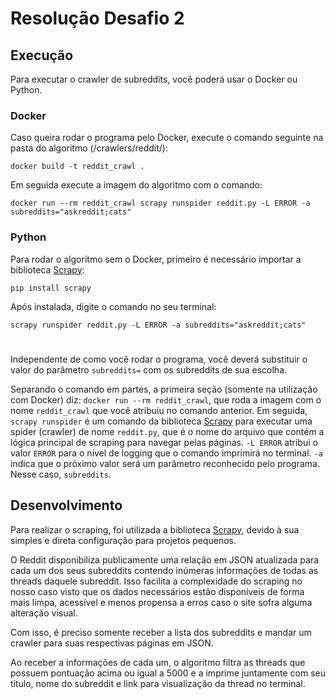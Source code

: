 # Resolução Desafio 2

## Execução

Para executar o crawler de subreddits, você poderá usar o Docker ou Python.

### Docker

Caso queira rodar o programa pelo Docker, execute o comando seguinte na pasta do algoritmo (/crawlers/reddit/):

```docker build -t reddit_crawl .```

Em seguida execute a imagem do algoritmo com o comando:

```docker run --rm reddit_crawl scrapy runspider reddit.py -L ERROR -a subreddits="askreddit;cats"```

### Python

Para rodar o algoritmo sem o Docker, primeiro é necessário importar a biblioteca [Scrapy](https://scrapy.org/):

```pip install scrapy```

Após instalada, digite o comando no seu terminal:

```scrapy runspider reddit.py -L ERROR -a subreddits="askreddit;cats"```

#

Independente de como você rodar o programa, você deverá substituir o valor do parâmetro `subreddits=` com os subreddits de sua escolha.

Separando o comando em partes, a primeira seção (somente na utilização com Docker) diz: `docker run --rm reddit_crawl`, que roda a imagem com o nome `reddit_crawl` que você atribuiu no comando anterior. Em seguida, `scrapy runspider` é um comando da biblioteca [Scrapy](https://scrapy.org/) para executar uma spider (crawler) de nome `reddit.py`, que é o nome do arquivo que contém a lógica principal de scraping para navegar pelas páginas. `-L ERROR` atribui o valor `ERROR` para o nível de logging que o comando imprimirá no terminal. `-a` indica que o próximo valor será um parâmetro reconhecido pelo programa. Nesse caso, `subreddits`.

## Desenvolvimento

Para realizar o scraping, foi utilizada a biblioteca [Scrapy](https://scrapy.org/), devido à sua simples e direta configuração para projetos pequenos.

O Reddit disponibiliza publicamente uma relação em JSON atualizada para cada um dos seus subreddits contendo inúmeras informações de todas as threads daquele subreddit. Isso facilita a complexidade do scraping no nosso caso visto que os dados necessários estão disponíveis de forma mais limpa, acessível e menos propensa a erros caso o site sofra alguma alteração visual.

Com isso, é preciso somente receber a lista dos subreddits e mandar um crawler para suas respectivas páginas em JSON.

Ao receber a informações de cada um, o algoritmo filtra as threads que possuem pontuação acima ou igual a 5000 e a imprime juntamente com seu título, nome do subreddit e link para visualização da thread no terminal.

